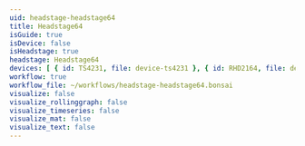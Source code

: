 ```yaml
---
uid: headstage-headstage64
title: Headstage64
isGuide: true
isDevice: false
isHeadstage: true
headstage: Headstage64
devices: [ { id: TS4231, file: device-ts4231 }, { id: RHD2164, file: device-rhd2164 }, { id: BNO055, file: device-bno055 } ]
workflow: true
workflow_file: ~/workflows/headstage-headstage64.bonsai
visualize: false
visualize_rollinggraph: false
visualize_timeseries: false
visualize_mat: false
visualize_text: false
---
```

